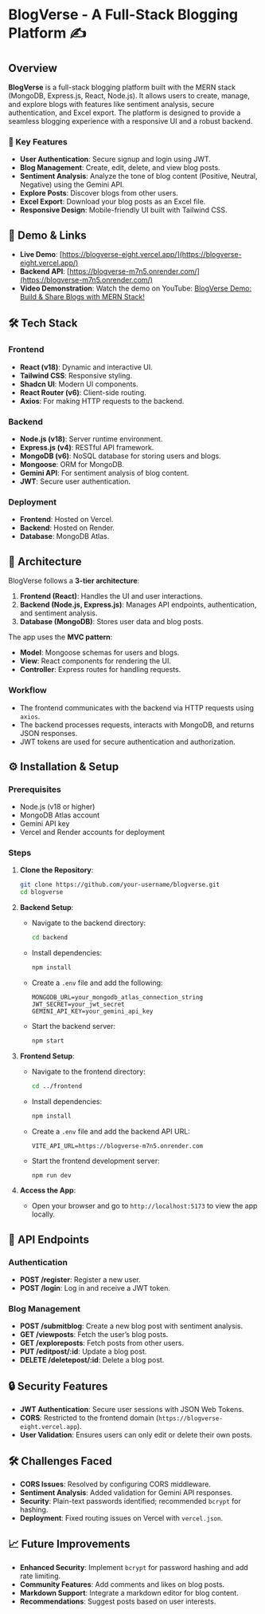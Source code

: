# BlogVerse - A Full-Stack Blogging Platform ✍️



## Overview

**BlogVerse** is a full-stack blogging platform built with the MERN stack (MongoDB, Express.js, React, Node.js). It allows users to create, manage, and explore blogs with features like sentiment analysis, secure authentication, and Excel export. The platform is designed to provide a seamless blogging experience with a responsive UI and a robust backend.

### 🌟 Key Features
- **User Authentication**: Secure signup and login using JWT.
- **Blog Management**: Create, edit, delete, and view blog posts.
- **Sentiment Analysis**: Analyze the tone of blog content (Positive, Neutral, Negative) using the Gemini API.
- **Explore Posts**: Discover blogs from other users.
- **Excel Export**: Download your blog posts as an Excel file.
- **Responsive Design**: Mobile-friendly UI built with Tailwind CSS.

## 🚀 Demo & Links

- **Live Demo**: [https://blogverse-eight.vercel.app/](https://blogverse-eight.vercel.app/)
- **Backend API**: [https://blogverse-m7n5.onrender.com/](https://blogverse-m7n5.onrender.com/)
- **Video Demonstration**: Watch the demo on YouTube: [BlogVerse Demo: Build & Share Blogs with MERN Stack!](https://youtu.be/sCVrXPG76Z0)

## 🛠️ Tech Stack

### Frontend
- **React (v18)**: Dynamic and interactive UI.
- **Tailwind CSS**: Responsive styling.
- **Shadcn UI**: Modern UI components.
- **React Router (v6)**: Client-side routing.
- **Axios**: For making HTTP requests to the backend.

### Backend
- **Node.js (v18)**: Server runtime environment.
- **Express.js (v4)**: RESTful API framework.
- **MongoDB (v6)**: NoSQL database for storing users and blogs.
- **Mongoose**: ORM for MongoDB.
- **Gemini API**: For sentiment analysis of blog content.
- **JWT**: Secure user authentication.

### Deployment
- **Frontend**: Hosted on Vercel.
- **Backend**: Hosted on Render.
- **Database**: MongoDB Atlas.

## 📐 Architecture

BlogVerse follows a **3-tier architecture**:
1. **Frontend (React)**: Handles the UI and user interactions.
2. **Backend (Node.js, Express.js)**: Manages API endpoints, authentication, and sentiment analysis.
3. **Database (MongoDB)**: Stores user data and blog posts.

The app uses the **MVC pattern**:
- **Model**: Mongoose schemas for users and blogs.
- **View**: React components for rendering the UI.
- **Controller**: Express routes for handling requests.

### Workflow
- The frontend communicates with the backend via HTTP requests using `axios`.
- The backend processes requests, interacts with MongoDB, and returns JSON responses.
- JWT tokens are used for secure authentication and authorization.



## ⚙️ Installation & Setup

### Prerequisites
- Node.js (v18 or higher)
- MongoDB Atlas account
- Gemini API key
- Vercel and Render accounts for deployment

### Steps
1. **Clone the Repository**:
   ```bash
   git clone https://github.com/your-username/blogverse.git
   cd blogverse
   ```

2. **Backend Setup**:
   - Navigate to the backend directory:
     ```bash
     cd backend
     ```
   - Install dependencies:
     ```bash
     npm install
     ```
   - Create a `.env` file and add the following:
     ```env
     MONGODB_URL=your_mongodb_atlas_connection_string
     JWT_SECRET=your_jwt_secret
     GEMINI_API_KEY=your_gemini_api_key
     ```
   - Start the backend server:
     ```bash
     npm start
     ```

3. **Frontend Setup**:
   - Navigate to the frontend directory:
     ```bash
     cd ../frontend
     ```
   - Install dependencies:
     ```bash
     npm install
     ```
   - Create a `.env` file and add the backend API URL:
     ```env
     VITE_API_URL=https://blogverse-m7n5.onrender.com
     ```
   - Start the frontend development server:
     ```bash
     npm run dev
     ```

4. **Access the App**:
   - Open your browser and go to `http://localhost:5173` to view the app locally.

## 📜 API Endpoints

### Authentication
- **POST /register**: Register a new user.
- **POST /login**: Log in and receive a JWT token.

### Blog Management
- **POST /submitblog**: Create a new blog post with sentiment analysis.
- **GET /viewposts**: Fetch the user’s blog posts.
- **GET /exploreposts**: Fetch posts from other users.
- **PUT /editpost/:id**: Update a blog post.
- **DELETE /deletepost/:id**: Delete a blog post.

## 🔒 Security Features
- **JWT Authentication**: Secure user sessions with JSON Web Tokens.
- **CORS**: Restricted to the frontend domain (`https://blogverse-eight.vercel.app`).
- **User Validation**: Ensures users can only edit or delete their own posts.

## 🛠️ Challenges Faced
- **CORS Issues**: Resolved by configuring CORS middleware.
- **Sentiment Analysis**: Added validation for Gemini API responses.
- **Security**: Plain-text passwords identified; recommended `bcrypt` for hashing.
- **Deployment**: Fixed routing issues on Vercel with `vercel.json`.

## 📈 Future Improvements
- **Enhanced Security**: Implement `bcrypt` for password hashing and add rate limiting.
- **Community Features**: Add comments and likes on blog posts.
- **Markdown Support**: Integrate a markdown editor for blog content.
- **Recommendations**: Suggest posts based on user interests.




